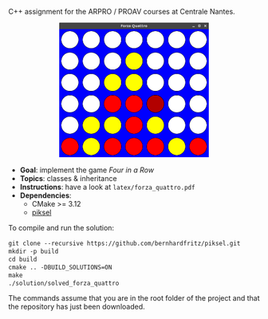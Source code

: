 C++ assignment for the ARPRO / PROAV courses at Centrale Nantes.

<p align="center">
  <a><img alt="f4" src="./latex/f4.png" width="300"></a>
</p>

- **Goal**: implement the game *Four in a Row*
- **Topics**: classes & inheritance
- **Instructions**: have a look at `latex/forza_quattro.pdf`
- **Dependencies**:
  - CMake >= 3.12
  - [piksel](https://github.com/bernhardfritz/piksel)

To compile and run the solution:

```
git clone --recursive https://github.com/bernhardfritz/piksel.git
mkdir -p build
cd build
cmake .. -DBUILD_SOLUTIONS=ON
make
./solution/solved_forza_quattro
```

The commands assume that you are in the root folder of the project and that
the repository has just been downloaded.
